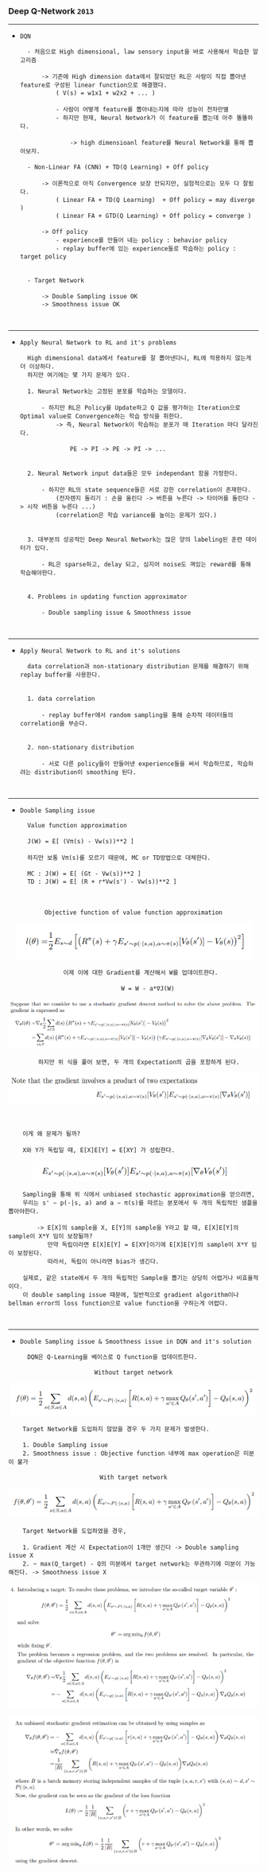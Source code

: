 ### Deep Q-Network `2013`

---

- `DQN`

    
        - 처음으로 High dimensional, law sensory input을 바로 사용해서 학습한 알고리즘
    
            -> 기존에 High dimension data에서 잘되었던 RL은 사람이 직접 뽑아낸 feature로 구성된 linear function으로 해결했다.
                ( V(s) = w1x1 + w2x2 + ... ) 
    
                - 사람이 어떻게 feature를 뽑아내는지에 따라 성능이 천차만별
                - 하지만 현재, Neural Network가 이 feature를 뽑는데 아주 똘똘하다.
    
                    -> high dimensioanl feature를 Neural Network를 통해 뽑아보자. 
    
        - Non-Linear FA (CNN) + TD(Q Learning) + Off policy
    
            -> 이론적으로 아직 Convergence 보장 안되지만, 실험적으로는 모두 다 잘됬다.
                ( Linear FA + TD(Q Learning)  + Off policy = may diverge )
                ( Linear FA + GTD(Q Learning) + Off policy = converge ) 
    
            -> Off policy
                - experience를 만들어 내는 policy : behavior policy
                - replay buffer에 있는 experience들로 학습하는 policy : target policy 
        

        - Target Network  

            -> Double Sampling issue OK
            -> Smoothness issue OK

<br>

---

- `Apply Neural Network to RL and it's problems`

    
        High dimensional data에서 feature를 잘 뽑아낸다니, RL에 적용하지 않는게 더 이상하다. 
        하지만 여기에는 몇 가지 문제가 있다.
    
        1. Neural Network는 고정된 분포를 학습하는 모델이다. 
    
            - 하지만 RL은 Policy를 Update하고 Q 값을 평가하는 Iteration으로 Optimal value로 Convergence하는 학습 방식을 취한다.
                -> 즉, Neural Network이 학습하는 분포가 매 Iteration 마다 달라진다. 
                
                    PE -> PI -> PE -> PI -> ...
                
    
        2. Neural Network input data들은 모두 independant 함을 가정한다. 
    
            - 하지만 RL의 state sequence들은 서로 강한 correlation이 존재한다. 
                (전자렌지 돌리기 : 손을 올린다 -> 버튼을 누른다 -> 타이머를 돌린다 -> 시작 버튼을 누른다 ...)
                (correlation은 학습 variance를 높이는 문제가 있다.)
    
    
        3. 대부분의 성공적인 Deep Neural Network는 많은 양의 labeling된 훈련 데이터가 있다.
    
            - RL은 sparse하고, delay 되고, 심지어 noise도 껴있는 reward를 통해 학습해야한다.
                

        4. Problems in updating function approximator

            - Double sampling issue & Smoothness issue 
<br>

---

- `Apply Neural Network to RL and it's solutions`

        
        data correlation과 non-stationary distribution 문제를 해결하기 위해 replay buffer를 사용한다. 
    
    
        1. data correlation 
    
            - replay buffer에서 random sampling을 통해 순차적 데이터들의 correlation을 부순다.
    
    
        2. non-stationary distribution
    
            - 서로 다른 policy들이 만들어낸 experience들을 써서 학습하므로, 학습하려는 distribution이 smoothing 된다.    
    
            
<br>

---

- `Double Sampling issue`

        Value function approximation 

        J(W) = E[ (Vπ(s) - Vw(s))**2 ]

        하지만 보통 Vπ(s)를 모르기 때문에, MC or TD방법으로 대체한다.

        MC : J(W) = E[ (Gt - Vw(s))**2 ]
        TD : J(W) = E[ (R + r*Vw(s') - Vw(s))**2 ]

<br>

<div align="center">

`Objective function of value function approximation`

![img.png](img.png)


        이제 이에 대한 Gradient를 계산해서 W를 업데이트한다.

            W = W - a*∇J(W)

![img_1.png](img_1.png)


        하지만 위 식을 풀어 보면, 두 개의 Expectation의 곱을 포함하게 된다. 



![img_2.png](img_2.png)

</div>


<br>

        이게 왜 문제가 될까?

        X와 Y가 독립일 때, E[X]E[Y] = E[XY] 가 성립한다.

<div align="center">

![img_3.png](img_3.png)

</div>

        Sampling을 통해 위 식에서 unbiased stochastic approximation을 얻으려면,
        우리는 s' ∼ p(·|s, a) and a ∼ π(s)를 따르는 분포에서 두 개의 독립적인 샘플을 뽑아야한다.
        
            -> E[X]의 sample을 X, E[Y]의 sample을 Y라고 할 때, E[X]E[Y]의 sample이 X*Y 임이 보장될까?
               만약 독립이라면 E[X]E[Y] = E[XY]이기에 E[X]E[Y]의 sample이 X*Y 임이 보장된다.
               따라서, 독립이 아니라면 bias가 생긴다.

        실제로, 같은 state에서 두 개의 독립적인 Sample을 뽑기는 상당히 어렵거나 비효율적이다.
        이 double sampling issue 때문에, 일반적으로 gradient algorithm이나 bellman error의 loss function으로 value function을 구하는게 어렵다. 

<br>

---
- `Double Sampling issue & Smoothness issue in DQN and it's solution`

        DQN은 Q-Learning을 베이스로 Q function을 업데이트한다.

<div align="center">

`Without target network`

![img_4.png](img_4.png)

</div>

        Target Network를 도입하지 않았을 경우 두 가지 문제가 발생한다.

        1. Double Sampling issue 
        2. Smoothness issue : Objective function 내부에 max operation은 미분이 불가

<div align="center">

`With target network`

![img_5.png](img_5.png)

</div>

        Target Network를 도입하였을 경우, 

        1. Gradient 계산 시 Expectation이 1개만 생긴다 -> Double sampling issue X
        2. ~ max(Q_target) - Q의 미분에서 target network는 무관하기에 미분이 가능해진다. -> Smoothness issue X


<div align="center">

![img_6.png](img_6.png)

![img_7.png](img_7.png)

</div>